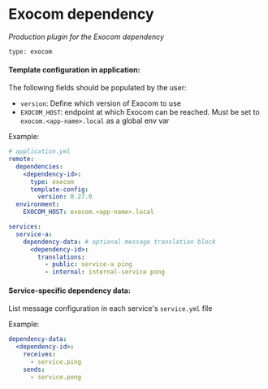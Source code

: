 # Exocom dependency

_Production plugin for the Exocom dependency_

`type: exocom`

#### Template configuration in application:
The following fields should be populated by the user:
- `version`: Define which version of Exocom to use
- `EXOCOM_HOST`: endpoint at which Exocom can be reached. Must be set to `exocom.<app-name>.local` as a global env var

Example:
```yml
# application.yml
remote:
  dependencies:
    <dependency-id>:
      type: exocom
      template-config:
        version: 0.27.0
  environment:
    EXOCOM_HOST: exocom.<app-name>.local

services:
  service-a:
    dependency-data: # optional message translation block
      <dependency-id>:
        translations:
          - public: service-a ping
          - internal: internal-service pong
```

#### Service-specific dependency data:
List message configuration in each service's `service.yml` file

Example:
```yml
dependency-data:
  <dependency-id>:
    receives:
      - service.ping
    sends:
      - service.pong
```
